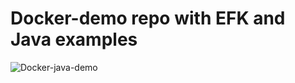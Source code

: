 # Docker-demo repo with EFK and Java examples

![Docker-java-demo](http://habrastorage.org/files/fe8/813/ea3/fe8813ea38464784a44159a19ab68111.png)
